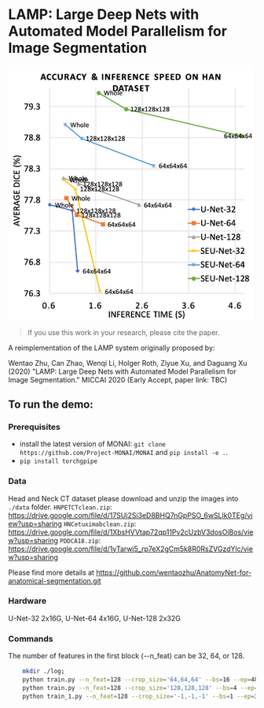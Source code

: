 # LAMP: Large Deep Nets with Automated Model Parallelism for Image Segmentation

<p>
<img src="./fig/acc_speed_han_0_5hor.png" alt="LAMP on Head and Neck Dataset" width="500"/>
</p>


> If you use this work in your research, please cite the paper.

A reimplementation of the LAMP system originally proposed by:

Wentao Zhu, Can Zhao, Wenqi Li, Holger Roth, Ziyue Xu, and Daguang Xu (2020)
"LAMP: Large Deep Nets with Automated Model Parallelism for Image Segmentation."
MICCAI 2020 (Early Accept, paper link: TBC)


## To run the demo:

### Prerequisites
- install the latest version of MONAI: `git clone https://github.com/Project-MONAI/MONAI` and `pip install -e .`.
- `pip install torchgpipe`

### Data
Head and Neck CT dataset
please download and unzip the images into `./data` folder.
`HNPETCTclean.zip`: https://drive.google.com/file/d/17SUj2Si3eD8BHQ7nGpPSO_6wSLlk0TEg/view?usp=sharing
`HNCetuximabclean.zip`: https://drive.google.com/file/d/1XbsHVVtap72qp11Pv2cUzbV3dosOjBos/view?usp=sharing
`PDDCA18.zip`: https://drive.google.com/file/d/1yTarwj5_rp7eX2gCm5k8R0RsZVGzdYlc/view?usp=sharing

Please find more details at https://github.com/wentaozhu/AnatomyNet-for-anatomical-segmentation.git


### Hardware
U-Net-32 2x16G, U-Net-64 4x16G, U-Net-128 2x32G


### Commands
The number of features in the first block (--n_feat) can be 32, 64, or 128.
```bash
    mkdir ./log;
    python train.py --n_feat=128 --crop_size='64,64,64' --bs=16 --ep=4800 > ./log/YOURLOG.log
    python train.py --n_feat=128 --crop_size='128,128,128' --bs=4 --ep=1200 --pretrain='./model/BESTMODELFROM64,64,64' > ./log/YOURLOG.log
    python train_1.py --n_feat=128 --crop_size='-1,-1,-1' --bs=1 --ep=300 --pretrain='./model/BESTMODELFROM128,128,128' > ./log/YOURLOG.log
```
